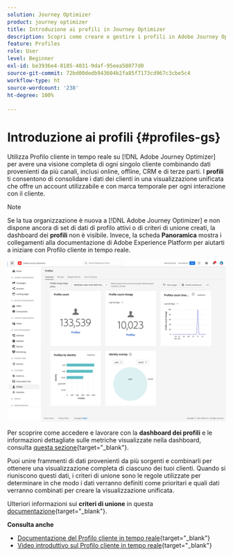 ```yaml
---
solution: Journey Optimizer
product: journey optimizer
title: Introduzione ai profili in Journey Optimizer
description: Scopri come creare e gestire i profili in Adobe Journey Optimizer
feature: Profiles
role: User
level: Beginner
exl-id: be3936e4-8185-4031-9daf-95eea58077d0
source-git-commit: 72bd00dedb943604b2fa85f7173cd967c3cbe5c4
workflow-type: ht
source-wordcount: '238'
ht-degree: 100%

---
```


# Introduzione ai profili {#profiles-gs}

Utilizza Profilo cliente in tempo reale su [!DNL Adobe Journey Optimizer] per avere una visione completa di ogni singolo cliente combinando dati provenienti da più canali, inclusi online, offline, CRM e di terze parti. I **profili** ti consentono di consolidare i dati dei clienti in una visualizzazione unificata che offre un account utilizzabile e con marca temporale per ogni interazione con il cliente.

>[!NOTE]
>
>Se la tua organizzazione è nuova a [!DNL Adobe Journey Optimizer] e non dispone ancora di set di dati di profilo attivi o di criteri di unione creati, la dashboard dei **profili** non è visibile. Invece, la scheda **Panoramica** mostra i collegamenti alla documentazione di Adobe Experience Platform per aiutarti a iniziare con Profilo cliente in tempo reale.

![](assets/profiles-home.png)

Per scoprire come accedere e lavorare con la **dashboard dei profili** e le informazioni dettagliate sulle metriche visualizzate nella dashboard, consulta [questa sezione](https://experienceleague.adobe.com/docs/experience-platform/profile/ui/user-guide.html?lang=it){target="_blank"}.

Puoi unire frammenti di dati provenienti da più sorgenti e combinarli per ottenere una visualizzazione completa di ciascuno dei tuoi clienti. Quando si riuniscono questi dati, i criteri di unione sono le regole utilizzate per determinare in che modo i dati verranno definiti come prioritari e quali dati verranno combinati per creare la visualizzazione unificata.

Ulteriori informazioni sui **criteri di unione** in questa [documentazione](https://experienceleague.adobe.com/docs/experience-platform/profile/merge-policies/ui-guide.html?lang=it){target="_blank"}.

**Consulta anche**

* [Documentazione del Profilo cliente in tempo reale](https://experienceleague.adobe.com/docs/experience-platform/query/home.html?lang=it){target="_blank"}
* [Video introduttivo sul Profilo cliente in tempo reale](https://experienceleague.adobe.com/docs/experience-platform/profile/home.html?lang=it){target="_blank"}
